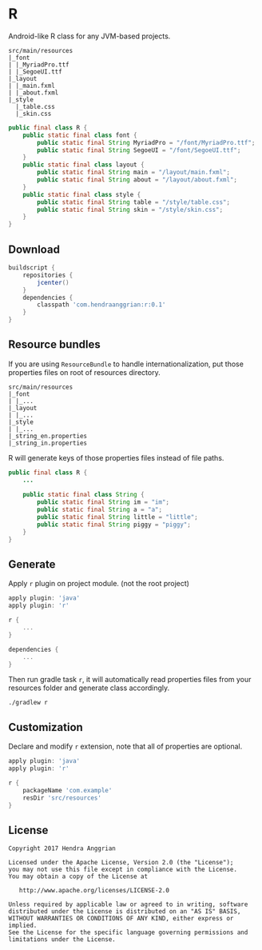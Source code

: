R
=
Android-like R class for any JVM-based projects.

```
src/main/resources
|_font
| |_MyriadPro.ttf
| |_SegoeUI.ttf
|_layout
| |_main.fxml
| |_about.fxml
|_style
  |_table.css
  |_skin.css
```

```java
public final class R {
    public static final class font {
        public static final String MyriadPro = "/font/MyriadPro.ttf";
        public static final String SegoeUI = "/font/SegoeUI.ttf";
    }
    public static final class layout {
        public static final String main = "/layout/main.fxml";
        public static final String about = "/layout/about.fxml";
    }
    public static final class style {
        public static final String table = "/style/table.css";
        public static final String skin = "/style/skin.css";
    }
}
```

Download
--------
```gradle
buildscript {
    repositories {
        jcenter()
    }
    dependencies {
        classpath 'com.hendraanggrian:r:0.1'
    }
}
```

Resource bundles
----------------
If you are using `ResourceBundle` to handle internationalization, put those properties files on root of resources directory.

```
src/main/resources
|_font
| |_...
|_layout
| |_...
|_style
| |_...
|_string_en.properties
|_string_in.properties
```

R will generate keys of those properties files instead of file paths.

```java
public final class R {
    ...
    
    public static final class String {
        public static final String im = "im";
        public static final String a = "a";
        public static final String little = "little";
        public static final String piggy = "piggy";
    }
}
```

Generate
--------
Apply `r` plugin on project module. (not the root project)

```gradle
apply plugin: 'java'
apply plugin: 'r'

r {
    ...
}

dependencies {
    ...
}
```

Then run gradle task `r`, it will automatically read properties files from your resources folder and generate class accordingly.

```
./gradlew r
```

Customization
-------------
Declare and modify `r` extension, note that all of properties are optional.

```gradle
apply plugin: 'java'
apply plugin: 'r'

r {
    packageName 'com.example'
    resDir 'src/resources'
}
```

License
-------
    Copyright 2017 Hendra Anggrian

    Licensed under the Apache License, Version 2.0 (the "License");
    you may not use this file except in compliance with the License.
    You may obtain a copy of the License at

       http://www.apache.org/licenses/LICENSE-2.0

    Unless required by applicable law or agreed to in writing, software
    distributed under the License is distributed on an "AS IS" BASIS,
    WITHOUT WARRANTIES OR CONDITIONS OF ANY KIND, either express or implied.
    See the License for the specific language governing permissions and
    limitations under the License.
